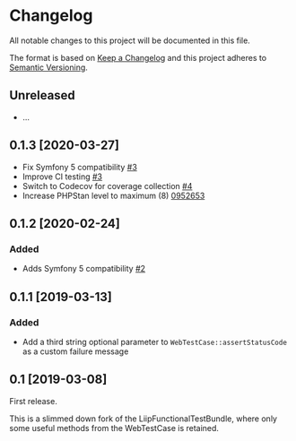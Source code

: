 # Changelog
All notable changes to this project will be documented in this file.

The format is based on [Keep a Changelog](http://keepachangelog.com/en/1.0.0/)
and this project adheres to [Semantic Versioning](http://semver.org/spec/v2.0.0.html).
## Unreleased
 * ...

## 0.1.3 [2020-03-27]
 * Fix Symfony 5 compatibility [#3](https://github.com/facile-it/symfony-functional-testcase/pull/3)
 * Improve CI testing [#3](https://github.com/facile-it/symfony-functional-testcase/pull/3)
 * Switch to Codecov for coverage collection [#4](https://github.com/facile-it/symfony-functional-testcase/pull/4)
 * Increase PHPStan level to maximum (8) [0952653](https://github.com/facile-it/symfony-functional-testcase/commit/095265358f7494ed95cd0c4fc20fe6e38e5f72fe)

## 0.1.2 [2020-02-24]
### Added
 * Adds Symfony 5 compatibility [#2](https://github.com/facile-it/symfony-functional-testcase/pull/2)

## 0.1.1 [2019-03-13]
### Added
 * Add a third string optional parameter to `WebTestCase::assertStatusCode` as a custom failure message 

## 0.1 [2019-03-08]
First release.

This is a slimmed down fork of the LiipFunctionalTestBundle, where only some useful methods from the WebTestCase is retained.
